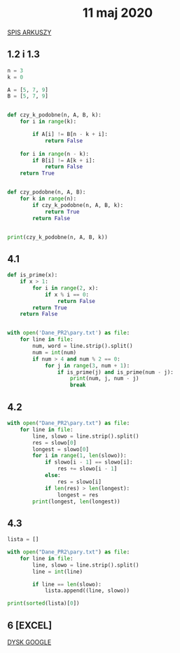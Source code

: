<h1 align="center">11 maj 2020</h1>
 
[SPIS ARKUSZY](https://github.com/wernexnrs123/MATURA-INFORMATYKA/blob/master/dzialy/zadania_arkusze.md)

## 1.2 i 1.3

```py
n = 3
k = 0

A = [5, 7, 9]
B = [5, 7, 9]


def czy_k_podobne(n, A, B, k):
    for i in range(k):

        if A[i] != B[n - k + i]:
            return False
            
    for i in range(n - k):
        if B[i] != A[k + i]:
            return False
    return True


def czy_podobne(n, A, B):
    for k in range(n):
        if czy_k_podobne(n, A, B, k):
            return True
        return False


print(czy_k_podobne(n, A, B, k))

```

## 4.1

```py
def is_prime(x):
    if x > 1:
        for i in range(2, x):
            if x % i == 0:
                return False
        return True
    return False


with open('Dane_PR2\pary.txt') as file:
    for line in file:
        num, word = line.strip().split()
        num = int(num)
        if num > 4 and num % 2 == 0:
            for j in range(3, num + 1):
                if is_prime(j) and is_prime(num - j):
                    print(num, j, num - j)
                    break

```

## 4.2

```py
with open("Dane_PR2\pary.txt") as file:
    for line in file:
        line, slowo = line.strip().split()
        res = slowo[0]
        longest = slowo[0]
        for i in range(1, len(slowo)):
            if slowo[i - 1] == slowo[i]:
                res += slowo[i - 1]
            else:
                res = slowo[i]
            if len(res) > len(longest):
                longest = res
        print(longest, len(longest))

```

## 4.3

```py
lista = []

with open("Dane_PR2\pary.txt") as file:
    for line in file:
        line, slowo = line.strip().split()
        line = int(line)

        if line == len(slowo):
            lista.append((line, slowo))

print(sorted(lista)[0])

```

## 6 [EXCEL]

[DYSK GOOGLE](https://drive.google.com/file/d/1HoEW-TIi0T9DIriDn7A2j4fQPKbdPBoX/view?usp=sharing)
